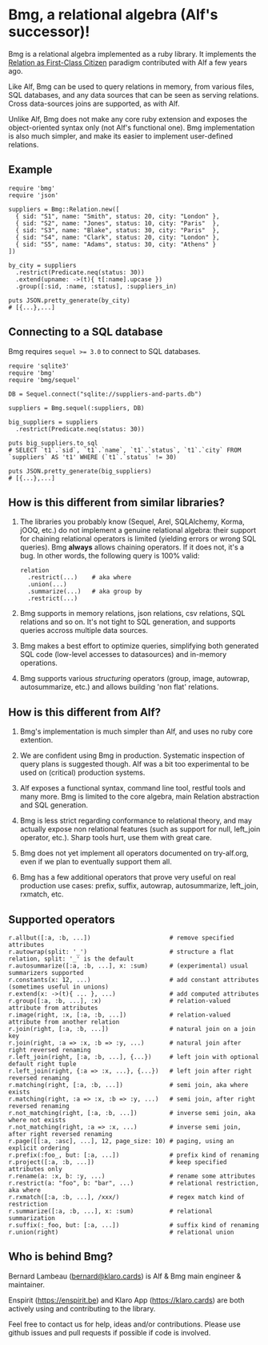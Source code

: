 # Bmg, a relational algebra (Alf's successor)!

Bmg is a relational algebra implemented as a ruby library. It implements the
[Relation as First-Class Citizen](http://www.try-alf.org/blog/2013-10-21-relations-as-first-class-citizen)
paradigm contributed with Alf a few years ago.

Like Alf, Bmg can be used to query relations in memory, from various files,
SQL databases, and any data sources that can be seen as serving relations.
Cross data-sources joins are supported, as with Alf.

Unlike Alf, Bmg does not make any core ruby extension and exposes the
object-oriented syntax only (not Alf's functional one). Bmg implementation is
also much simpler, and make its easier to implement user-defined relations.

## Example

```
require 'bmg'
require 'json'

suppliers = Bmg::Relation.new([
  { sid: "S1", name: "Smith", status: 20, city: "London" },
  { sid: "S2", name: "Jones", status: 10, city: "Paris"  },
  { sid: "S3", name: "Blake", status: 30, city: "Paris"  },
  { sid: "S4", name: "Clark", status: 20, city: "London" },
  { sid: "S5", name: "Adams", status: 30, city: "Athens" }
])

by_city = suppliers
  .restrict(Predicate.neq(status: 30))
  .extend(upname: ->(t){ t[:name].upcase })
  .group([:sid, :name, :status], :suppliers_in)

puts JSON.pretty_generate(by_city)
# [{...},...]
```

## Connecting to a SQL database

Bmg requires `sequel >= 3.0` to connect to SQL databases.

```
require 'sqlite3'
require 'bmg'
require 'bmg/sequel'

DB = Sequel.connect("sqlite://suppliers-and-parts.db")

suppliers = Bmg.sequel(:suppliers, DB)

big_suppliers = suppliers
  .restrict(Predicate.neq(status: 30))

puts big_suppliers.to_sql
# SELECT `t1`.`sid`, `t1`.`name`, `t1`.`status`, `t1`.`city` FROM `suppliers` AS 't1' WHERE (`t1`.`status` != 30)

puts JSON.pretty_generate(big_suppliers)
# [{...},...]
```

## How is this different from similar libraries?

1. The libraries you probably know (Sequel, Arel, SQLAlchemy, Korma, jOOQ,
   etc.) do not implement a genuine relational algebra: their support for
   chaining relational operators is limited (yielding errors or wrong SQL
   queries). Bmg **always** allows chaining operators. If it does not, it's
   a bug. In other words, the following query is 100% valid:

       relation
         .restrict(...)    # aka where
         .union(...)
         .summarize(...)   # aka group by
         .restrict(...)

2. Bmg supports in memory relations, json relations, csv relations, SQL
   relations and so on. It's not tight to SQL generation, and supports
   queries accross multiple data sources.

3. Bmg makes a best effort to optimize queries, simplifying both generated
   SQL code (low-level accesses to datasources) and in-memory operations.

4. Bmg supports various *structuring* operators (group, image, autowrap,
   autosummarize, etc.) and allows building 'non flat' relations.

## How is this different from Alf?

1. Bmg's implementation is much simpler than Alf, and uses no ruby core
   extention.

2. We are confident using Bmg in production. Systematic inspection of query
   plans is suggested though. Alf was a bit too experimental to be used on
   (critical) production systems.

2. Alf exposes a functional syntax, command line tool, restful tools and
   many more. Bmg is limited to the core algebra, main Relation abstraction
   and SQL generation.

3. Bmg is less strict regarding conformance to relational theory, and
   may actually expose non relational features (such as support for null,
   left_join operator, etc.). Sharp tools hurt, use them with great care.

4. Bmg does not yet implement all operators documented on try-alf.org, even
   if we plan to eventually support them all.

5. Bmg has a few additional operators that prove very useful on real
   production use cases: prefix, suffix, autowrap, autosummarize, left_join,
   rxmatch, etc.

## Supported operators

```
r.allbut([:a, :b, ...])                      # remove specified attributes
r.autowrap(split: '_')                       # structure a flat relation, split: '_' is the default
r.autosummarize([:a, :b, ...], x: :sum)      # (experimental) usual summarizers supported
r.constants(x: 12, ...)                      # add constant attributes (sometimes useful in unions)
r.extend(x: ->(t){ ... }, ...)               # add computed attributes
r.group([:a, :b, ...], :x)                   # relation-valued attribute from attributes
r.image(right, :x, [:a, :b, ...])            # relation-valued attribute from another relation
r.join(right, [:a, :b, ...])                 # natural join on a join key
r.join(right, :a => :x, :b => :y, ...)       # natural join after right reversed renaming
r.left_join(right, [:a, :b, ...], {...})     # left join with optional default right tuple
r.left_join(right, {:a => :x, ...}, {...})   # left join after right reversed renaming
r.matching(right, [:a, :b, ...])             # semi join, aka where exists
r.matching(right, :a => :x, :b => :y, ...)   # semi join, after right reversed renaming
r.not_matching(right, [:a, :b, ...])         # inverse semi join, aka where not exists
r.not_matching(right, :a => :x, ...)         # inverse semi join, after right reversed renaming
r.page([[:a, :asc], ...], 12, page_size: 10) # paging, using an explicit ordering
r.prefix(:foo_, but: [:a, ...])              # prefix kind of renaming
r.project([:a, :b, ...])                     # keep specified attributes only
r.rename(a: :x, b: :y, ...)                  # rename some attributes
r.restrict(a: "foo", b: "bar", ...)          # relational restriction, aka where
r.rxmatch([:a, :b, ...], /xxx/)              # regex match kind of restriction
r.summarize([:a, :b, ...], x: :sum)          # relational summarization
r.suffix(:_foo, but: [:a, ...])              # suffix kind of renaming
r.union(right)                               # relational union
```

## Who is behind Bmg?

Bernard Lambeau (bernard@klaro.cards) is Alf & Bmg main engineer & maintainer.

Enspirit (https://enspirit.be) and Klaro App (https://klaro.cards) are both
actively using and contributing to the library.

Feel free to contact us for help, ideas and/or contributions. Please use github
issues and pull requests if possible if code is involved.